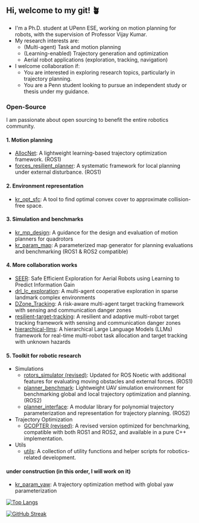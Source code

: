 ## Hi, welcome to my git! :potted_plant:

- I'm a Ph.D. student at UPenn ESE, working on motion planning for robots, with the supervision of Professor Vijay Kumar.
- My research interests are:
  - (Multi-agent) Task and motion planning
  - (Learning-enabled) Trajectory generation and optimization
  - Aerial robot applications (exploration, tracking, navigation)
- I welcome collaboration if:
  - You are interested in exploring research topics, particularly in trajectory planning.
  - You are a Penn student looking to pursue an independent study or thesis under my guidance.
  
### Open-Source

I am passionate about open sourcing to benefit the entire robotics community.

#### 1. Motion planning 

- [AllocNet](https://github.com/KumarRobotics/AllocNet): A lightweight learning-based trajectory optimization framework. (ROS1)
- [forces_resilient_planner](https://github.com/ZJU-FAST-Lab/forces_resilient_planner): A systematic framework for local planning under external disturbance. (ROS1)

#### 2. Environment representation

- [kr_opt_sfc](https://github.com/KumarRobotics/kr_opt_sfc): A tool to find optimal convex cover to approximate collision-free space.

#### 3. Simulation and benchmarks

- [kr_mp_design](https://github.com/KumarRobotics/kr_mp_design): A guidance for the design and evaluation of motion planners for quadrotors
- [kr_param_map](https://github.com/KumarRobotics/kr_param_map): A parameterized map generator for planning evaluations and benchmarking (ROS1 & ROS2 compatible)

#### 4. More collaboration works 

- [SEER](https://github.com/tyuezhan/SEER): Safe Efficient Exploration for Aerial Robots using Learning to Predict Information Gain
- [drl_lc_exploration](https://github.com/M4D-SC1ENTIST/drl_lc_exploration): A multi-agent cooperative exploration in sparse landmark complex environments
- [DZone_Tracking](https://github.com/Zhourobotics/DZone_Tracking): A risk-aware multi-agent target tracking framework with sensing and communication danger zones
- [resilient-target-tracking](https://github.com/Zhourobotics/resilient-target-tracking): A resilient and adaptive multi-robot target tracking framework with sensing and communication danger zones
- [hierarchical-llms](https://github.com/Zhourobotics/hierarchical-llms): A hierarchical Large Language Models (LLMs) framework for real-time multi-robot task allocation and target tracking with unknown hazards

#### 5. Toolkit for robotic research

- Simulations
   - [rotors_simulator (revised)](https://github.com/yuwei-wu/rotors_simulator): Updated for ROS Noetic with additional features for evaluating moving obstacles and external forces. (ROS1)
   - [planner_benchmark](https://github.com/yuwei-wu/planner_benchmark): Lightweight UAV simulation environment for benchmarking global and local trajectory optimization and planning. (ROS2)
   - [planner_interface](https://github.com/yuwei-wu/planner_interface): A modular library for polynomial trajectory parameterization and representation for trajectory planning. (ROS2)
- Trajectory Optimization
   - [GCOPTER (revised)](https://github.com/yuwei-wu/GCOPTER): A revised version optimized for benchmarking, compatible with both ROS1 and ROS2, and available in a pure C++ implementation.
- Utils
   - [utils](https://github.com/yuwei-wu/utils): A collection of utility functions and helper scripts for robotics-related development.


#### under construction (in this order, I will work on it)

- [kr_param_yaw](https://github.com/KumarRobotics/kr_param_yaw): A trajectory optimization method with global yaw parameterization



[![Top Langs](https://github-readme-stats.vercel.app/api/top-langs/?username=yuwei-wu)](https://github.com/anuraghazra/github-readme-stats)


[![GitHub Streak](https://streak-stats.demolab.com/?user=yuwei-wu)](https://git.io/streak-stats)

